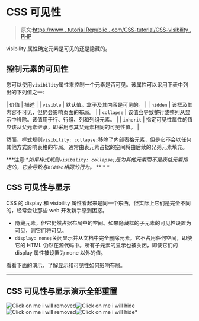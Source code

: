 # CSS 可见性

> 原文:[https://www . tutorial Republic . com/CSS-tutorial/CSS-visibility . PHP](https://www.tutorialrepublic.com/css-tutorial/css-visibility.php)

visibility 属性确定元素是可见的还是隐藏的。

## 控制元素的可见性

您可以使用`visibility`属性来控制一个元素是否可见。该属性可以采用下表中列出的下列值之一:

| 价值 | 描述 |
| `visible` | 默认值。盒子及其内容是可见的。 |
| `hidden` | 该框及其内容不可见，但仍会影响页面的布局。 |
| `collapse` | 该值会导致整行或整列从显示中移除。该值用于行、行组、列和列组元素。 |
| `inherit` | 指定可见性属性的值应该从父元素继承，即采用与其父元素相同的可见性值。 |

然而，样式规则`visibility: collapse;`移除了内部表格元素，但是它不会以任何其他方式影响表格的布局。通常由表元素占据的空间将由后续的兄弟元素填充。

 ***注意:**如果样式规则`visibility: collapse;`是为其他元素而不是表格元素指定的，它会导致与`hidden`相同的行为。*  ** * *

## CSS 可见性与显示

CSS 的 display 和 visibility 属性看起来是同一个东西，但实际上它们是完全不同的，经常会让那些 web 开发新手感到困惑。

*   隐藏元素，但它仍然占据布局中的空间。如果隐藏框的子元素的可见性设置为可见，则它们将可见。
*   `display: none;`关闭显示并从文档中完全删除元素。它不占用任何空间，即使它的 HTML 仍然在源代码中。所有子元素的显示也被关闭，即使它们的 display 属性被设置为 none 以外的值。

看看下面的演示，了解显示和可见性如何影响布局。

* * *

## CSS 可见性与显示演示全部重置

![Click on me i will removed](../Images/2bd58043e274a105d68c4674935f9583.png)![Click on me i will hide](../Images/2bd58043e274a105d68c4674935f9583.png)![Click on me i will removed](../Images/2bd58043e274a105d68c4674935f9583.png)![Click on me i will hide](../Images/2bd58043e274a105d68c4674935f9583.png)*